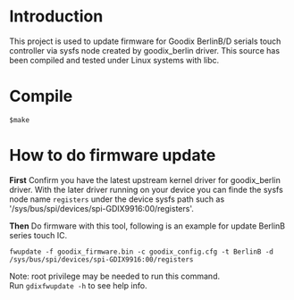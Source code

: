 # Introduction

This project is used to update firmware for Goodix BerlinB/D serials touch
controller via sysfs node created by goodix_berlin driver. This source
has been compiled and tested under Linux systems with libc.

# Compile

`$make`

# How to do firmware update

**First** Confirm you have the latest upstream kernel driver for goodix_berlin driver.
With the later driver running on your device you can finde the sysfs node name `registers`
under the device sysfs path such as '/sys/bus/spi/devices/spi-GDIX9916:00/registers'.

**Then** Do firmware with this tool, following is an example for update BerlinB series touch IC.

```
fwupdate -f goodix_firmware.bin -c goodix_config.cfg -t BerlinB -d /sys/bus/spi/devices/spi-GDIX9916:00/registers
```

Note: root privilege may be needed to run this command.  
    Run `gdixfwupdate -h` to see help info.
